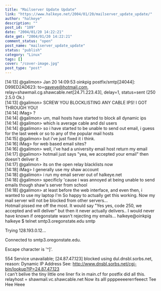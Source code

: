```yaml
---
title: "Mailserver Update Update"
link: "https://www.halkeye.net/2004/01/20/mailserver_update_update/"
author: "halkeye"
description: ""
post_id: "109"
date: "2004/01/20 14:22:21"
date_gmt: "2004/01/20 14:22:21"
comment_status: "open"
post_name: "mailserver_update_update"
status: "publish"
category: "Linux"
tags: []
cover: "/cover-image.jpg"
post_type: "post"
---
```


[14:13] @galimon> Jan 20 14:09:53 oinkpig postfix/smtp[24044]: D99ED2AD623: to=<gaveye@hotmail.com>, relay=shawmail.cg.shawcable.net[24.71.223.43], delay=1, status=sent (250 2.5.0 Ok.)  
[14:13] @galimon> SCREW YOU BLOCKLISTING ANY CABLE IPS! I GOT THROUGH YOU!  
[14:14] iMag> ?  
[14:14] @galimon> um, mail hosts have started to block all dynamic ips  
[14:14] @galimon> which is average cable and dsl users  
[14:14] @galimon> so i have started to be unable to send out email, i guess for the last week or so to any of the popular mail hosts  
[14:15] @galimon> but i've just fixed it i think.  
[14:16] iMag> for web based email sites?  
[14:16] @galimon> well, i've had a university email host return my email  
[14:17] @galimon> hotmail just says "yea, we accepted your email" then doesn't deliver it  
[14:17] @galimon> its on the open relay blacklists now  
[14:18] iMag> I generally use my shaw account  
[14:18] @galimon> i run my email server out of halkeye.net  
[14:18] @galimon> specificly 'cause i was annoyed at being unable to send emails though shaw's server from school  
[14:18] @galimon> at least before the web interface, and even then, i wanted to use my laptop I'm So happy to actually get this working. Now my mail server will not be blocked from other servers...   
Hotmail pissed me off the most. It would say "Yes yes, code 250, we accepted and will deliver" but then it never actually delivers.. I would never have known if oregonstate wasn't rejecting my emails... halkeye@oinkpig halkeye $ telnet smtp3.oregonstate.edu smtp  
  
Trying 128.193.0.12...  
  
Connected to smtp3.oregonstate.edu.  
  
Escape character is '^]'.  
  
554 Service unavailable; [24.87.47.123] blocked using dul.dnsbl.sorbs.net, reason: Dynamic IP Address See: http://www.dnsbl.sorbs.net/cgi-bin/lookup?IP=24.87.47.123  
I can't belive the tiny little one liner fix in main.cf for postfix did all this.  
relayhost = shawmail.vc.shawcable.net Now its alll ppppeeeererrfeeect Tee Hee Heee
